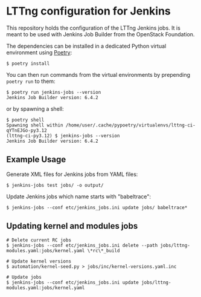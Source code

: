 # LTTng configuration for Jenkins

This repository holds the configuration of the LTTng Jenkins jobs. It is
meant to be used with Jenkins Job Builder from the OpenStack Foundation.

The dependencies can be installed in a dedicated Python virtual
environment using [Poetry](https://python-poetry.org/):

    $ poetry install

You can then run commands from the virtual environments by prepending
`poetry run` to them:

    $ poetry run jenkins-jobs --version
    Jenkins Job Builder version: 6.4.2

or by spawning a shell:

    $ poetry shell
    Spawning shell within /home/user/.cache/pypoetry/virtualenvs/lttng-ci-qYTnEJGo-py3.12
    (lttng-ci-py3.12) $ jenkins-jobs --version
    Jenkins Job Builder version: 6.4.2

## Example Usage

Generate XML files for Jenkins jobs from YAML files:

    $ jenkins-jobs test jobs/ -o output/

Update Jenkins jobs which name starts with "babeltrace":

    $ jenkins-jobs --conf etc/jenkins_jobs.ini update jobs/ babeltrace*


## Updating kernel and modules jobs

    # Delete current RC jobs
    $ jenkins-jobs --conf etc/jenkins_jobs.ini delete --path jobs/lttng-modules.yaml:jobs/kernel.yaml \*rc\*_build

    # Update kernel versions
    $ automation/kernel-seed.py > jobs/inc/kernel-versions.yaml.inc

    # Update jobs
    $ jenkins-jobs --conf etc/jenkins_jobs.ini update jobs/lttng-modules.yaml:jobs/kernel.yaml
